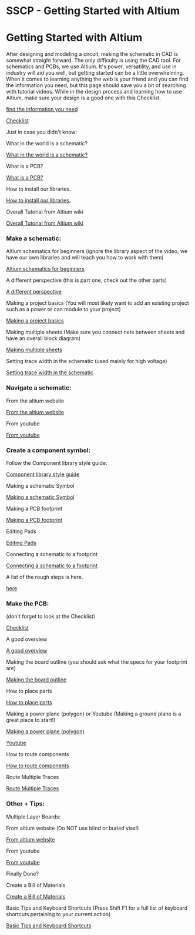 # SSCP - Getting Started with Altium

# Getting Started with Altium

After designing and modeling a circuit, making the schematic in CAD is somewhat straight forward. The only difficulty is using the CAD tool. For schematics and PCBs, we use Altium. It's power, versatility, and use in industry will aid you well, but getting started can be a little overwhelming. When it comes to learning anything the web is your friend and you can find the information you need, but this page should save you a bit of searching with tutorial videos. While in the design process and learning how to use Altium, make sure your design is a good one with this Checklist.

[find the information you need](http://www.altium.com/training/en/training-videos.cfm#,0)

[ Checklist](/stanford.edu/testduplicationsscp/home/sscp-2012-2013/electrical-2012-2013/electrical-administation/board-design-guidelines)

Just in case you didn't know:

What in the world is a schematic? 

[What in the world is a schematic?](http://www.youtube.com/watch?v=9cps7Q_IrX0)

What is a PCB?

[What is a PCB?](http://en.wikipedia.org/wiki/Printed_circuit_board)

How to install our libraries.

[How to install our libraries.](/stanford.edu/testduplicationsscp/home/sscp-2012-2013/electrical-2012-2013/electrical-fundamentals/installing-altium-libraries)

Overall Tutorial from Altium wiki

[Overall Tutorial from Altium wiki](http://wiki.altium.com/display/ADOH/Tutorial+-+Getting+Started+with+PCB+Design)

### Make a schematic:

[](#h.yxsfo8l44rpr)

Altium schematics for beginners (ignore the library aspect of the video, we have our own libraries and will teach you how to work with them)

[Altium schematics for beginners](http://www.youtube.com/watch?v=Y7PY1nBtImk&feature=plcp&context=C31fd84fUDOEgsToPDskLZW-XWqlLXYxZZ7xqrukJq)

A different perspective (this is part one, check out the other parts)

[A different perspective](http://www.youtube.com/watch?v=TTr7_SN2b8Y)

Making a project basics (You will most likely want to add an existing project such as a power or can module to your project)

[Making a project basics](http://videos.altium.com/trainingcenter/player.html?ep=1033)

Making multiple sheets (Make sure you connect nets between sheets and have an overall block diagram)

[Making multiple sheets](http://videos.altium.com/trainingcenter/player.html?ep=1021)

Setting trace width in the schematic (used mainly for high voltage)

[Setting trace width in the schematic](http://videos.altium.com/trainingcenter/player.html?ep=1017)

### Navigate a schematic:

[](#h.4d3clzc92umo)

From the altium website

[From the altium website](http://videos.altium.com/trainingcenter/player.html?ep=1018)

From youtube

[From youtube](http://www.youtube.com/watch?v=hew6bPADJZ0&feature=plcp&context=C3afe0cfUDOEgsToPDskIfEoCAW4Ulp0UCV2N9eXg1)

### Create a component symbol:

[](#h.7ttflk19pnak)

Follow the Component library style guide:

[ Component library style guide](/stanford.edu/testduplicationsscp/home/sscp-2012-2013/electrical-2012-2013/design-references/component-library-style-guide)

Making a schematic Symbol

[Making a schematic Symbol](http://videos.altium.com/trainingcenter/player.html?ep=1044)

Making a PCB footprint

[Making a PCB footprint](http://videos.altium.com/trainingcenter/player.html?ep=1043)

Editing Pads

[Editing Pads](http://videos.altium.com/trainingcenter/player.html?ep=1011)

Connecting a schematic to a footprint

[Connecting a schematic to a footprint](http://videos.altium.com/trainingcenter/player.html?ep=1050)

A list of the rough steps is here.

[ here](/stanford.edu/testduplicationsscp/home/sscp-2012-2013/electrical-2012-2013/electrical-fundamentals/making-schematic-symbol-steps)

### Make the PCB: 

[](#h.jz4qbewxouyf)

(don't forget to look at the Checklist)

[ Checklist](/stanford.edu/testduplicationsscp/home/sscp-2012-2013/electrical-2012-2013/electrical-administation/board-design-guidelines)

A good overview

[A good overview](http://www.youtube.com/watch?v=9u0Fzpb0yZU&feature=plcp&context=C30e8116UDOEgsToPDskJ09L5VakLX6tzsWWRkOl9p)

Making the board outline (you should ask what the specs for your footprint are)

[Making the board outline](http://videos.altium.com/trainingcenter/player.html?ep=1048)

How to place parts

[How to place parts](http://videos.altium.com/trainingcenter/player.html?ep=1036)

Making a power plane (polygon) or Youtube (Making a ground plane is a great place to start!)

[Making a power plane (polygon)](http://videos.altium.com/trainingcenter/player.html?ep=1009)

[Youtube](http://www.youtube.com/watch?v=pg6l02Rinos&feature=plcp&context=C30b1cc7UDOEgsToPDskK8YnGwyQSzd_wMZgyXo6Dg)

How to route components

[How to route components](http://www.altium.com/training/en/training-videos.cfm#,0,0,1037)

Route Multiple Traces

[Route Multiple Traces](http://videos.altium.com/trainingcenter/player.html?ep=1010)

### Other + Tips:

[](#h.s3ladzl6gzvw)

Multiple Layer Boards:

From altium website (Do NOT use blind or buried vias!)

[From altium website](http://videos.altium.com/trainingcenter/player.html?ep=1022)

From youtube

[From youtube](http://www.youtube.com/watch?v=OaefGeQrRkA&feature=plcp&context=C36cef86UDOEgsToPDskIX1Hn1oBMeuZ8SFzqD8uv1)

Finally Done?

Create a Bill of Materials

[Create a Bill of Materials](http://videos.altium.com/trainingcenter/player.html?ep=1050)

Basic Tips and Keyboard Shortcuts (Press Shift F1 for a full list of keyboard shortcuts pertaining to your current action)

[Basic Tips and Keyboard Shortcuts](http://www.johnstowers.co.nz/blog/index.php/reference/altium-designer-tips/)

